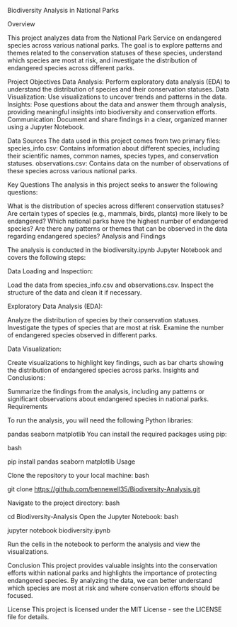 Biodiversity Analysis in National Parks

Overview

This project analyzes data from the National Park Service on endangered species across various national parks. The goal is to explore patterns and themes related to the conservation statuses of these species, understand which species are most at risk, and investigate the distribution of endangered species across different parks.

Project Objectives
Data Analysis: Perform exploratory data analysis (EDA) to understand the distribution of species and their conservation statuses.
Data Visualization: Use visualizations to uncover trends and patterns in the data.
Insights: Pose questions about the data and answer them through analysis, providing meaningful insights into biodiversity and conservation efforts.
Communication: Document and share findings in a clear, organized manner using a Jupyter Notebook.

Data Sources
The data used in this project comes from two primary files:
species_info.csv: Contains information about different species, including their scientific names, common names, species types, and conservation statuses.
observations.csv: Contains data on the number of observations of these species across various national parks.

Key Questions
The analysis in this project seeks to answer the following questions:

What is the distribution of species across different conservation statuses?
Are certain types of species (e.g., mammals, birds, plants) more likely to be endangered?
Which national parks have the highest number of endangered species?
Are there any patterns or themes that can be observed in the data regarding endangered species?
Analysis and Findings

The analysis is conducted in the biodiversity.ipynb Jupyter Notebook and covers the following steps:

Data Loading and Inspection:

Load the data from species_info.csv and observations.csv.
Inspect the structure of the data and clean it if necessary.

Exploratory Data Analysis (EDA):

Analyze the distribution of species by their conservation statuses.
Investigate the types of species that are most at risk.
Examine the number of endangered species observed in different parks.

Data Visualization:

Create visualizations to highlight key findings, such as bar charts showing the distribution of endangered species across parks.
Insights and Conclusions:

Summarize the findings from the analysis, including any patterns or significant observations about endangered species in national parks.
Requirements

To run the analysis, you will need the following Python libraries:

pandas
seaborn
matplotlib
You can install the required packages using pip:

bash

pip install pandas seaborn matplotlib
Usage

Clone the repository to your local machine:
bash

git clone https://github.com/bennewell35/Biodiversity-Analysis.git

Navigate to the project directory:
bash

cd Biodiversity-Analysis
Open the Jupyter Notebook:
bash

jupyter notebook biodiversity.ipynb

Run the cells in the notebook to perform the analysis and view the visualizations.

Conclusion
This project provides valuable insights into the conservation efforts within national parks and highlights the importance of protecting endangered species. By analyzing the data, we can better understand which species are most at risk and where conservation efforts should be focused.

License
This project is licensed under the MIT License - see the LICENSE file for details.
